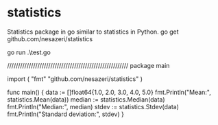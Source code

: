 # statistics
Statistics package in go similar to statistics in Python.
go get github.com/nesazeri/statistics

go run .\test.go

////////////////////////////////////////////////////////
package main

import (
    "fmt"
    "github.com/nesazeri/statistics"
)

func main() {
    data := []float64{1.0, 2.0, 3.0, 4.0, 5.0}
    fmt.Println("Mean:", statistics.Mean(data))
	  median := statistics.Median(data)
    fmt.Println("Median:", median)
    stdev := statistics.Stdev(data)
    fmt.Println("Standard deviation:", stdev)
}
